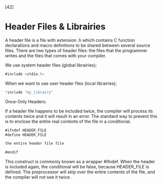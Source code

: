 [42]

# Header Files & Librairies

A header file is a file with extension .h which contains C function declarations and macro definitions to be shared between several source files.
There are two types of header files: the files that the programmer writes and the files that comes with your compiler.

We use system header files (global librairies);

```js
#include <stdio.h>
```

When we want to use user header files (local librairies);

```js
*include "my_librairy"
```

Once-Only Headers:

If a header file happens to be included twice, the compiler will process its contents twice and it will result in an error.
The standard way to prevent this is to enclose the entire real contents of the file in a conditional.

```js
#ifndef HEADER_FILE
#define HEADER_FILE

the entire header file file

#endif
```

This construct is commonly known as a wrapper #ifndef. When the header is included again, the conditional will be false, because HEADER_FILE is defined. The preprocessor will skip over the entire contents of the file, and the compiler will not see it twice.